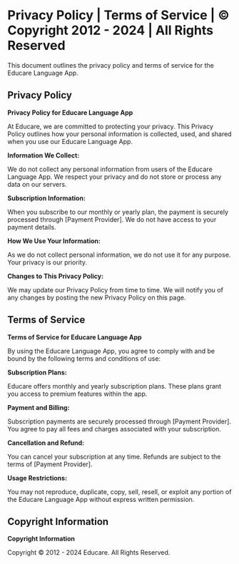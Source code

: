 # Privacy Policy | Terms of Service | © Copyright 2012 - 2024 | All Rights Reserved

This document outlines the privacy policy and terms of service for the Educare Language App.

## Privacy Policy

**Privacy Policy for Educare Language App**

At Educare, we are committed to protecting your privacy. This Privacy Policy outlines how your personal information is collected, used, and shared when you use our Educare Language App.

**Information We Collect:**

We do not collect any personal information from users of the Educare Language App. We respect your privacy and do not store or process any data on our servers.

**Subscription Information:**

When you subscribe to our monthly or yearly plan, the payment is securely processed through [Payment Provider]. We do not have access to your payment details.

**How We Use Your Information:**

As we do not collect personal information, we do not use it for any purpose. Your privacy is our priority.

**Changes to This Privacy Policy:**

We may update our Privacy Policy from time to time. We will notify you of any changes by posting the new Privacy Policy on this page.

## Terms of Service

**Terms of Service for Educare Language App**

By using the Educare Language App, you agree to comply with and be bound by the following terms and conditions of use:

**Subscription Plans:**

Educare offers monthly and yearly subscription plans. These plans grant you access to premium features within the app.

**Payment and Billing:**

Subscription payments are securely processed through [Payment Provider]. You agree to pay all fees and charges associated with your subscription.

**Cancellation and Refund:**

You can cancel your subscription at any time. Refunds are subject to the terms of [Payment Provider].

**Usage Restrictions:**

You may not reproduce, duplicate, copy, sell, resell, or exploit any portion of the Educare Language App without express written permission.

## Copyright Information

**Copyright Information**

Copyright © 2012 - 2024 Educare. All Rights Reserved.


